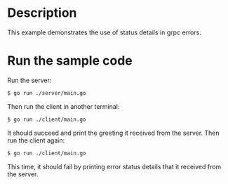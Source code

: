 # Description

This example demonstrates the use of status details in grpc errors.

# Run the sample code

Run the server:

```sh
$ go run ./server/main.go
```
Then run the client in another terminal:

```sh
$ go run ./client/main.go
```

It should succeed and print the greeting it received from the server.
Then run the client again:

```sh
$ go run ./client/main.go
```

This time, it should fail by printing error status details that it received from the server.

